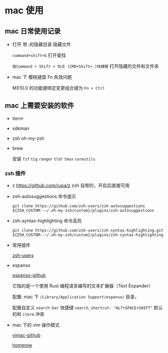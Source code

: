 # mac 使用

## mac 日常使用记录

- 打开 带`.`的隐藏目录 隐藏文件

  `command+shift+G` 打开查找

  `按Command + Shift + 句点 (CMD+Shift+.)快捷键` 打开隐藏的文件和文件夹

- mac 下 樱桃键盘 Fn 失效问题

  MX10.0 的功能键绑定变更组合键为 `Fn + Ctrl`

## mac 上需要安装的软件

- iterm

- sdkman

- zsh oh-my-zsh

- brew

  安装 `fzf` `tig` `ranger` `tldr` `tmux` `coreutils`

### zsh 插件

- z https://github.com/rupa/z zsh 自带的，开启后直接可用

- zsh-autosuggestions 命令提示

  `git clone https://github.com/zsh-users/zsh-autosuggestions ${ZSH_CUSTOM:-~/.oh-my-zsh/custom}/plugins/zsh-autosuggestions`

- zsh-syntax-highlighting 命令高亮

  `git clone https://github.com/zsh-users/zsh-syntax-highlighting.git ${ZSH_CUSTOM:-~/.oh-my-zsh/custom}/plugins/zsh-syntax-highlighting`

- 常用插件

  [zsh-users](https://github.com/zsh-users)

- espanso
  
  [espanso-github](https://github.com/espanso/espanso) 

  它指的是一个使用 Rust 编程语言编写的文本扩展器（Text Expander）

  配置: mac 下 `/Library/Application Support/espanso/` 目录，

  配置自定义 `search-bar` 快捷键 `search_shortcut: "ALT+SPACE+SHIFT"` 默认的和 `iterm` 冲突

- mac 下的 vim 操作模式
  
  [vimac-github](https://github.com/nchudleigh/vimac)

  [homerow](https://www.homerow.app/)

